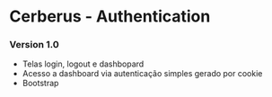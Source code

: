 Cerberus - Authentication
================================================

### Version 1.0
* Telas login, logout e dashbopard
* Acesso a dashboard via autenticação simples gerado por cookie
* Bootstrap

